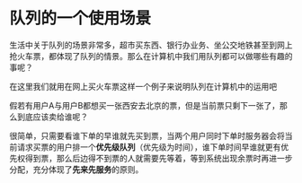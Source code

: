 # 队列的一个使用场景

生活中关于队列的场景非常多，超市买东西、银行办业务、坐公交地铁甚至到网上抢火车票，都体现了队列的情景。那么在计算机中我们用队列都可以做哪些有趣的事呢？

在这里我们就用在网上买火车票这样一个例子来说明队列在计算机中的运用吧

假若有用户A与用户B都想买一张西安去北京的票，但是当前票只剩下一张了，那么到底应该卖给谁呢？

很简单，只需要看谁下单的早谁就先买到票，当两个用户同时下单时服务器会将当前请求买票的用户排一个**优先级队列**（优先级为时间），谁下单时间早谁就更有优先权得到票，那么后边得不到票的人就需要先等着，等到系统出现余票时再进一步分配，充分体现了**先来先服务**的原则。